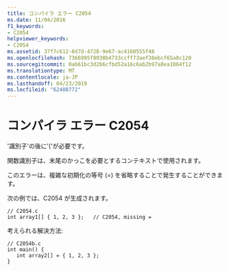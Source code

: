 ```yaml
---
title: コンパイラ エラー C2054
ms.date: 11/04/2016
f1_keywords:
- C2054
helpviewer_keywords:
- C2054
ms.assetid: 37f7c612-0d7d-4728-9e67-ac4160555f48
ms.openlocfilehash: 7366995f8930b4733ccff73aef38ebcf65a0c120
ms.sourcegitcommit: 0ab61bc3d2b6cfbd52a16c6ab2b97a8ea1864f12
ms.translationtype: MT
ms.contentlocale: ja-JP
ms.lasthandoff: 04/23/2019
ms.locfileid: "62408772"
---
```

# <a name="compiler-error-c2054"></a>コンパイラ エラー C2054

'識別子'の後に'('が必要です。

関数識別子は、末尾のかっこを必要とするコンテキストで使用されます。

このエラーは、複雑な初期化の等号 (=) を省略することで発生することができます。

次の例では、C2054 が生成されます。

```
// C2054.c
int array1[] { 1, 2, 3 };   // C2054, missing =
```

考えられる解決方法:

```
// C2054b.c
int main() {
   int array2[] = { 1, 2, 3 };
}
```
